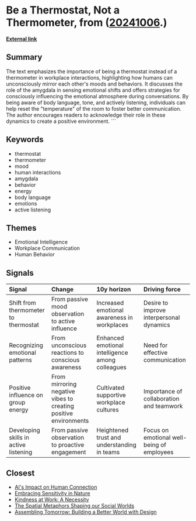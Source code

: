 # __Be a Thermostat, Not a Thermometer__, from ([20241006](https://kghosh.substack.com/p/20241006).)

__[External link](https://larahogan.me/blog/be-a-thermostat-not-a-thermometer/?utm_medium=newsletter&_bhlid=53a585674e31725e560467a256bf806c88d6e9d3)__



## Summary

The text emphasizes the importance of being a thermostat instead of a thermometer in workplace interactions, highlighting how humans can unconsciously mirror each other's moods and behaviors. It discusses the role of the amygdala in sensing emotional shifts and offers strategies for consciously influencing the emotional atmosphere during conversations. By being aware of body language, tone, and actively listening, individuals can help reset the "temperature" of the room to foster better communication. The author encourages readers to acknowledge their role in these dynamics to create a positive environment.  ```

## Keywords

* thermostat
* thermometer
* mood
* human interactions
* amygdala
* behavior
* energy
* body language
* emotions
* active listening

## Themes

* Emotional Intelligence
* Workplace Communication
* Human Behavior

## Signals

| Signal                                | Change                                                          | 10y horizon                                      | Driving force                              |
|:--------------------------------------|:----------------------------------------------------------------|:-------------------------------------------------|:-------------------------------------------|
| Shift from thermometer to thermostat  | From passive mood observation to active influence               | Increased emotional awareness in workplaces      | Desire to improve interpersonal dynamics   |
| Recognizing emotional patterns        | From unconscious reactions to conscious awareness               | Enhanced emotional intelligence among colleagues | Need for effective communication           |
| Positive influence on group energy    | From mirroring negative vibes to creating positive environments | Cultivated supportive workplace cultures         | Importance of collaboration and teamwork   |
| Developing skills in active listening | From passive observation to proactive engagement                | Heightened trust and understanding in teams      | Focus on emotional well-being of employees |

## Closest

* [AI's Impact on Human Connection](729afaa8f8699c39b8d4b175d032fa41)
* [Embracing Sensitivity in Nature](c94b4b527962a011d4d17a4059841729)
* [Kindness at Work: A Necessity](30ef1082d02491cac0f3331b1e684642)
* [The Spatial Metaphors Shaping our Social Worlds](d63a406f4c783d2b222951d987b912a9)
* [Assembling Tomorrow: Building a Better World with Design](6ce4d4d1c40fef14044ea70a600c66d4)